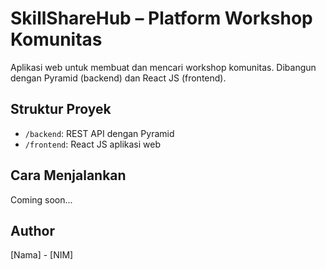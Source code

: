 # SkillShareHub – Platform Workshop Komunitas

Aplikasi web untuk membuat dan mencari workshop komunitas. Dibangun dengan Pyramid (backend) dan React JS (frontend).

## Struktur Proyek
- `/backend`: REST API dengan Pyramid
- `/frontend`: React JS aplikasi web

## Cara Menjalankan
Coming soon...

## Author
[Nama] - [NIM]
